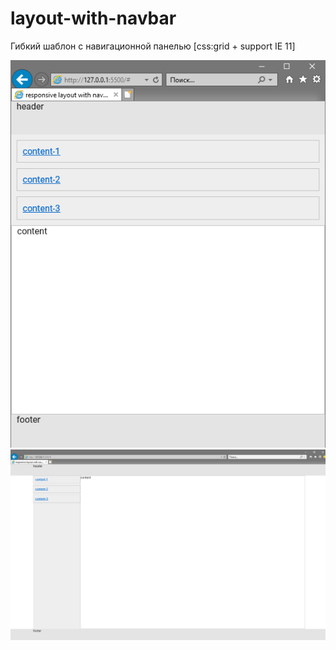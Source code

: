 # layout-with-navbar
Гибкий шаблон с навигационной панелью [css:grid + support IE 11]

![small](images/small-screen.PNG)
![full](images/full-screen.PNG)
